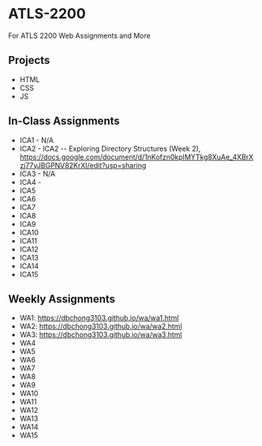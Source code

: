 # ATLS-2200
For ATLS 2200 Web Assignments and More



## Projects
- HTML
- CSS
- JS

## In-Class Assignments
- ICA1 - N/A
- ICA2 - ICA2 -- Exploring Directory Structures (Week 2), https://docs.google.com/document/d/1nKofzn0kpIMYTkg8XuAe_4XBrXzj77yJBGPNV82KrXI/edit?usp=sharing
- ICA3 - N/A
- ICA4 - 
- ICA5
- ICA6
- ICA7
- ICA8
- ICA9
- ICA10
- ICA11
- ICA12
- ICA13
- ICA14
- ICA15

## Weekly Assignments
- WA1: https://dbchong3103.github.io/wa/wa1.html
- WA2: https://dbchong3103.github.io/wa/wa2.html
- WA3: https://dbchong3103.github.io/wa/wa3.html
- WA4
- WA5
- WA6
- WA7
- WA8
- WA9
- WA10
- WA11
- WA12
- WA13
- WA14
- WA15
